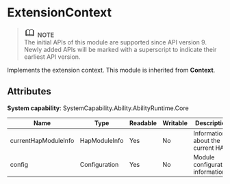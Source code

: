 # ExtensionContext

> ![icon-note.gif](public_sys-resources/icon-note.gif) **NOTE**<br/>
> The initial APIs of this module are supported since API version 9. Newly added APIs will be marked with a superscript to indicate their earliest API version.


Implements the extension context. This module is inherited from **Context**.


## Attributes

**System capability**: SystemCapability.Ability.AbilityRuntime.Core

| Name | Type | Readable | Writable | Description | 
| -------- | -------- | -------- | -------- | -------- |
| currentHapModuleInfo | HapModuleInfo | Yes| No | Information about the current HAP. | 
| config   | Configuration | Yes| No | Module configuration information. |
